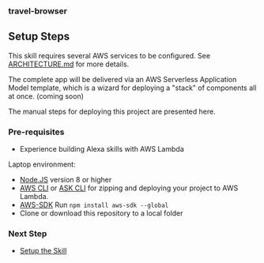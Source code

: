 ### travel-browser
## Setup Steps

This skill requires several AWS services to be configured.  See [ARCHITECTURE.md](ARCHITECTURE.md) for more details.

The complete app will be delivered via an AWS Serverless Application Model template,
which is a wizard for deploying a "stack" of components all at once.  (coming soon)

The manual steps for deploying this project are presented here.


### Pre-requisites

* Experience building Alexa skills with AWS Lambda

Laptop environment:
* [Node.JS](https://nodejs.org/en/download/) version 8 or higher
* [AWS CLI](https://aws.amazon.com/cli/) or [ASK CLI](https://developer.amazon.com/docs/smapi/quick-start-alexa-skills-kit-command-line-interface.html) for zipping and deploying your project to AWS Lambda.
* [AWS-SDK](https://www.npmjs.com/package/aws-sdk) Run ```npm install aws-sdk --global```
* Clone or download this repository to a local folder



### Next Step
 * [Setup the Skill](./components/SKILL.md)

